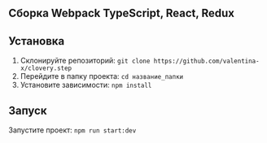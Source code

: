 ## Сборка Webpack TypeScript, React, Redux

## Установка

1. Склонируйте репозиторий: `git clone https://github.com/valentina-x/clovery.step`
2. Перейдите в папку проекта: `cd название_папки`
3. Установите зависимости: `npm install`

## Запуск

Запустите проект: `npm run start:dev`
